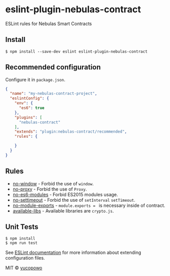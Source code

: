 # eslint-plugin-nebulas-contract

ESLint rules for Nebulas Smart Contracts


## Install

```
$ npm install --save-dev eslint eslint-plugin-nebulas-contract
```

## Recommended configuration

Configure it in `package.json`.

<!-- EXAMPLE_CONFIGURATION:START -->
```json
{
  "name": "my-nebulas-contract-project",
  "eslintConfig": {
    "env": {
      "es6": true
    },
    "plugins": [
      "nebulas-contract"
    ],
    "extends": "plugin:nebulas-contract/recommended",
    "rules": {

    }
  }
}
```
<!-- EXAMPLE_CONFIGURATION:END -->


## Rules

<!-- RULES:START -->
- [no-window](docs/rules/no-window.md) - Forbid the use of `window`.
- [no-proxy](docs/rules/no-proxy.md) - Forbid the use of `Proxy`.
- [no-es6-modules](docs/rules/no-es6-modules.md) - Forbid ES2015 modules usage.
- [no-settimeout](docs/rules/no-settimeout.md) - Forbid the use of `setInterval` `setTimeout`.
- [no-module-exports](docs/rules/no-module-exports.md) - `module.exports = ` is necessary inside of contract.
- [available-libs](docs/rules/available-libs.md) - Available libraries are `crypto.js`.

<!-- RULES:END -->


## Unit Tests

```
$ npm install
$ npm run test
```


See [ESLint documentation](http://eslint.org/docs/user-guide/configuring#extending-configuration-files) for more information about extending configuration files.

MIT © [yucopowo](https://github.com/yucopowo)



